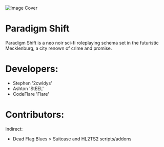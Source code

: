 ![Image Cover](https://github.com/2cwldys/Paradigm-Shift-Private/blob/master/INFORMATION/bannerimage.png)
# Paradigm Shift

Paradigm Shift is a neo noir sci-fi roleplaying schema set in the futuristic Mecklenburg, a city renown of crime and promise.

# Developers:
- Stephen '2cwldys'
- Ashton 'StEEL'
- CodeFlare 'Flare'

# Contributors:
Indirect:
- Dead Flag Blues > Suitcase and HL2TS2 scripts/addons